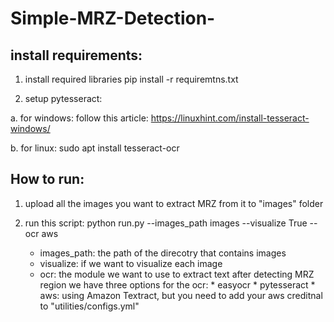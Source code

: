 # Simple-MRZ-Detection-

## install requirements:
  1. install required libraries
        pip install -r requiremtns.txt
     
     
  2. setup pytesseract:
   
   a. for windows:
       follow this article: https://linuxhint.com/install-tesseract-windows/
      
   b. for linux:
       sudo apt install tesseract-ocr
      
## How to run:
  1. upload all the images you want to extract MRZ from it to "images" folder
  2. run this script:
        python run.py --images_path images --visualize True --ocr aws
        
        * images_path: the path of the direcotry that contains images
        * visualize: if we want to visualize each image 
        * ocr: the module we want to use to extract text after detecting MRZ region
 we have three options for the ocr:
    * easyocr
    * pytesseract
    * aws: using Amazon Textract, but you need to add your aws creditnal to "utilities/configs.yml"
